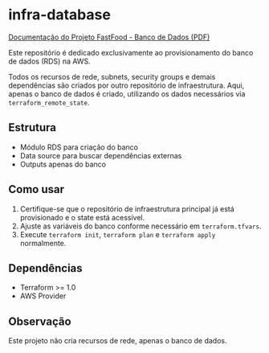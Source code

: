 # infra-database

[Documentação do Projeto FastFood - Banco de Dados (PDF)](/doc/Projeto%20FastFood%20-%20Banco%20de%20Dados.pdf)

Este repositório é dedicado exclusivamente ao provisionamento do banco de dados (RDS) na AWS.

Todos os recursos de rede, subnets, security groups e demais dependências são criados por outro repositório de infraestrutura. Aqui, apenas o banco de dados é criado, utilizando os dados necessários via `terraform_remote_state`.

## Estrutura
- Módulo RDS para criação do banco
- Data source para buscar dependências externas
- Outputs apenas do banco

## Como usar
1. Certifique-se que o repositório de infraestrutura principal já está provisionado e o state está acessível.
2. Ajuste as variáveis do banco conforme necessário em `terraform.tfvars`.
3. Execute `terraform init`, `terraform plan` e `terraform apply` normalmente.

## Dependências
- Terraform >= 1.0
- AWS Provider

## Observação
Este projeto não cria recursos de rede, apenas o banco de dados.
